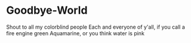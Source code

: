 # Goodbye-World
Shout to all my colorblind people
Each and everyone of y'all, if you call a fire engine green
Aquamarine, or you think water is pink
